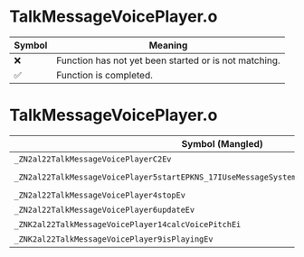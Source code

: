 # TalkMessageVoicePlayer.o
| Symbol | Meaning 
| ------------- | ------------- 
| :x: | Function has not yet been started or is not matching. 
| :white_check_mark: | Function is completed. 


# TalkMessageVoicePlayer.o
| Symbol (Mangled) | Symbol (Demangled) | Decompiled? |
| ------------- |  ------------- | ------------- |
| `_ZN2al22TalkMessageVoicePlayerC2Ev` | `al::TalkMessageVoicePlayer::TalkMessageVoicePlayer(void)` | :white_check_mark: |
| `_ZN2al22TalkMessageVoicePlayer5startEPKNS_17IUseMessageSystemEPKNS_15IUseAudioKeeperEPKDsi` | `al::TalkMessageVoicePlayer::start(al::IUseMessageSystem const*,al::IUseAudioKeeper const*,char16_t const*,int)` | :white_check_mark: |
| `_ZN2al22TalkMessageVoicePlayer4stopEv` | `al::TalkMessageVoicePlayer::stop(void)` | :white_check_mark: |
| `_ZN2al22TalkMessageVoicePlayer6updateEv` | `al::TalkMessageVoicePlayer::update(void)` | :white_check_mark: |
| `_ZNK2al22TalkMessageVoicePlayer14calcVoicePitchEi` | `al::TalkMessageVoicePlayer::calcVoicePitch(int)const` | :white_check_mark: |
| `_ZNK2al22TalkMessageVoicePlayer9isPlayingEv` | `al::TalkMessageVoicePlayer::isPlaying(void)const` | :white_check_mark: |
